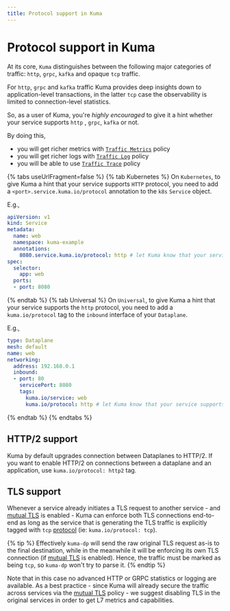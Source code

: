 ```yaml
---
title: Protocol support in Kuma
---
```

# Protocol support in Kuma

At its core, `Kuma` distinguishes between the following major categories of traffic: `http`, `grpc`, `kafka` and opaque `tcp` traffic.

For `http`, `grpc` and `kafka` traffic Kuma provides deep insights down to application-level transactions, in the latter `tcp` case the observability is limited to connection-level statistics.

So, as a user of Kuma, you're _highly encouraged_ to give it a hint whether your service supports `http` , `grpc`, `kafka` or not.

By doing this,

* you will get richer metrics with [`Traffic Metrics`](../traffic-metrics) policy
* you will get richer logs with [`Traffic Log`](../traffic-log) policy
* you will be able to use [`Traffic Trace`](../traffic-trace) policy

{% tabs useUrlFragment=false %}
{% tab Kubernetes %}
On `Kubernetes`, to give Kuma a hint that your service supports `HTTP` protocol, you need to add a `<port>.service.kuma.io/protocol` annotation to the `k8s` `Service` object.

E.g.,

```yaml
apiVersion: v1
kind: Service
metadata:
  name: web
  namespace: kuma-example
  annotations:
    8080.service.kuma.io/protocol: http # let Kuma know that your service supports HTTP protocol
spec:
  selector:
    app: web
  ports:
  - port: 8080
```

{% endtab %}
{% tab Universal %}
On `Universal`, to give Kuma a hint that your service supports the `http` protocol, you need to add a `kuma.io/protocol` tag to the `inbound` interface of your `Dataplane`.

E.g.,

```yaml
type: Dataplane
mesh: default
name: web
networking:
  address: 192.168.0.1 
  inbound:
  - port: 80
    servicePort: 8080
    tags:
      kuma.io/service: web
      kuma.io/protocol: http # let Kuma know that your service supports HTTP protocol
```
{% endtab %}
{% endtabs %}

## HTTP/2 support

Kuma by default upgrades connection between Dataplanes to HTTP/2. If you want to enable HTTP/2 on connections between a dataplane and an application, use `kuma.io/protocol: http2` tag.


## TLS support

Whenever a service already initiates a TLS request to another service - and [mutual TLS](../mutual-tls) is enabled - Kuma can enforce both TLS connections end-to-end as long as the service that is generating the TLS traffic is explicitly tagged with `tcp` [protocol](../protocol-support-in-kuma) (ie: `kuma.io/protocol: tcp`).

{% tip %}
Effectively `kuma-dp` will send the raw original TLS request as-is to the final destination, while in the meanwhile it will be enforcing its own TLS connection (if [mutual TLS](../mutual-tls) is enabled). Hence, the traffic must be marked as being `tcp`, so `kuma-dp` won't try to parse it.
{% endtip %}

Note that in this case no advanced HTTP or GRPC statistics or logging are available. As a best practice - since Kuma will already secure the traffic across services via the [mutual TLS](../mutual-tls) policy - we suggest disabling TLS in the original services in order to get L7 metrics and capabilities.

